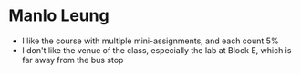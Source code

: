 # Manlo Leung

- I like the course with multiple mini-assignments, and each count 5%
- I don't like the venue of the class, especially the lab at Block E, which is far away from the bus stop

